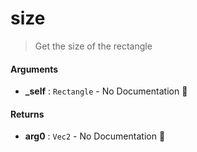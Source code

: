 # size

>  Get the size of the rectangle

#### Arguments

- **\_self** : `Rectangle` \- No Documentation 🚧

#### Returns

- **arg0** : `Vec2` \- No Documentation 🚧
